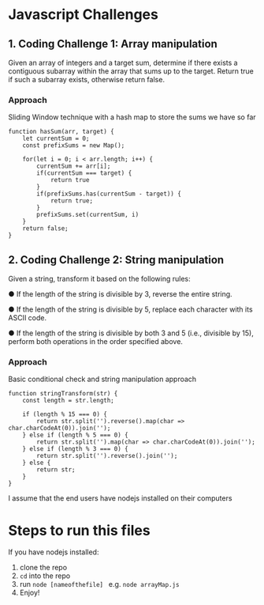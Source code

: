 # Javascript Challenges
## 1. Coding Challenge 1:  Array manipulation
Given an array of integers and a target sum, determine if there exists a contiguous
subarray within the array that sums up to the target. Return true if such a subarray exists,
otherwise return false.

### Approach
Sliding Window technique with a hash map to store the sums we have so far

```
function hasSum(arr, target) {
    let currentSum = 0;
    const prefixSums = new Map();

    for(let i = 0; i < arr.length; i++) {
        currentSum += arr[i];
        if(currentSum === target) {
            return true
        }
        if(prefixSums.has(currentSum - target)) {
            return true;
        }
        prefixSums.set(currentSum, i)
    }
    return false;
}

```

## 2. Coding Challenge 2: String manipulation
Given a string, transform it based on the following rules:

● If the length of the string is divisible by 3, reverse the entire string.

● If the length of the string is divisible by 5, replace each character with its ASCII code.

● If the length of the string is divisible by both 3 and 5 (i.e., divisible by 15), perform
both operations in the order specified above.

### Approach
Basic conditional check and string manipulation approach

```
function stringTransform(str) {
    const length = str.length;

    if (length % 15 === 0) {
        return str.split('').reverse().map(char => char.charCodeAt(0)).join('');
    } else if (length % 5 === 0) {
        return str.split('').map(char => char.charCodeAt(0)).join('');
    } else if (length % 3 === 0) {
        return str.split('').reverse().join('');
    } else {
        return str;
    }
}

```
I assume that the end users have nodejs installed on their computers

# Steps to run this files
If you have nodejs installed:
1. clone the repo
2. `cd` into the repo
3. run `node [nameofthefile] ` e.g. `node arrayMap.js`
4. Enjoy!